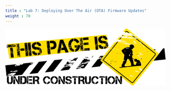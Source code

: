 ```yaml
---
title : "Lab 7: Deploying Over The Air (OTA) Firmware Updates"
weight : 70
---
```



![under construction](/static/under-construction.png)